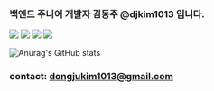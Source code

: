 ### 백엔드 주니어 개발자 김동주 @djkim1013 입니다.
<img src="https://img.shields.io/badge/Java-007396?style=flat-square&logo=Java&logoColor=white"/> <img src="https://img.shields.io/badge/Spring-6DB33F?style=flat-square&logo=Spring&logoColor=white"/> <img src="https://img.shields.io/badge/Apache Tomcat-F8DC75?style=flat-square&logo=ApacheTomcat&logoColor=black"/> <img src="https://img.shields.io/badge/Oracle-F80000?style=flat-square&logo=Oracle&logoColor=white"/>



![Anurag's GitHub stats](https://github-readme-stats.vercel.app/api?username=djkim1013&show_icons=true&theme=radical)

### contact: dongjukim1013@gmail.com

